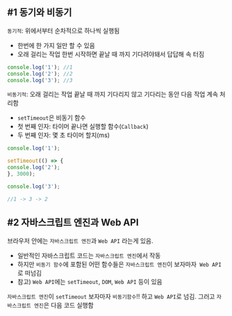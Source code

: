 ## #1 동기와 비동기

`동기적`: 위에서부터 순차적으로 하나씩 실행됨
- 한번에 한 가지 일만 할 수 있음
- 오래 걸리는 작업 한번 시작하면 끝날 때 까지 기다려야돼서 답답해 속 터짐 
 
 ```js title:Synchronous(동기적)
 console.log('1'); //1
 console.log('2'); //2
 console.log('3'); //3
```

 `비동기적`: 오래 걸리는 작업 끝날 때 까지 기다리지 않고 기다리는 동안 다음 작업 계속 처리함
- `setTimeout`은 비동기 함수
- 첫 번째 인자: 타이머 끝나면 실행할 함수(`Callback`)
- 두 번째 인자: 몇 초 타이머 할지(ms)
 
```js title:Asynchronous(비동기적)
console.log('1');

setTimeout(() => {
console.log('2');
}, 3000);

console.log('3');

//1 -> 3 -> 2
```

## #2 자바스크립트 엔진과 Web API

 브라우저 안에는 `자바스크립트 엔진`과 `Web API` 라는게 있음.
 - 일반적인 자바스크립트 코드는 `자바스크립트 엔진`에서 작동
 - 하지만 `비동기 함수`에 포함된 어떤 함수들은 `자바스크립트 엔진`이 보자마자` Web API`로 떠넘김
 - 참고) `Web API`에는 `setTimeout`, `DOM`, `Web API` 등이 있음

 `자바스크립트 엔진`이 `setTimeout` 보자마자 `비동기함수`!! 하고 `Web API`로 넘김. 그러고 `자바스크립트 엔진`은 다음 코드 실행함
 



